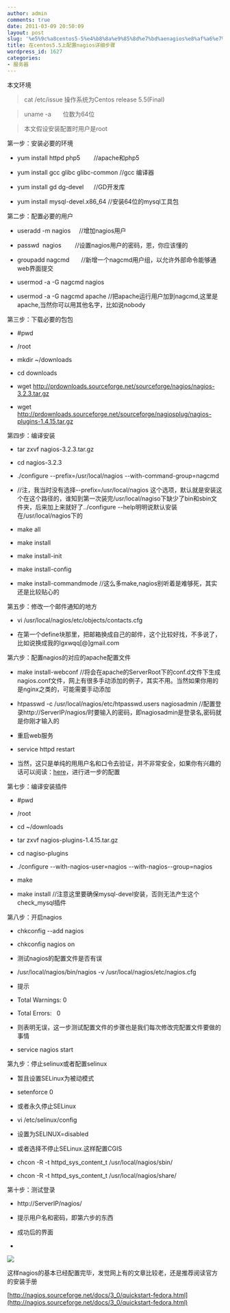```yaml
---
author: admin
comments: true
date: 2011-03-09 20:50:09
layout: post
slug: '%e5%9c%a8centos5-5%e4%b8%8a%e9%85%8d%e7%bd%aenagios%e8%af%a6%e7%bb%86%e6%ad%a5%e9%aa%a4'
title: 在centos5.5上配置nagios详细步骤
wordpress_id: 1627
categories:
- 服务器
---
```


本文环境

> 

> 
> cat /etc/issue 操作系统为Centos release 5.5(Final)
> 
> 

> 
> uname -a       位数为64位
> 
> 

> 
> 本文假设安装配置时用户是root
> 
> 

第一步：安装必要的环境
	
  * yum install httpd php5        //apache和php5
	
  * yum install gcc glibc glibc-common //gcc 编译器
	
  * yum install gd dg-devel      //GD开发库
	
  * yum install mysql-devel.x86_64 //安装64位的mysql工具包

第二步：配置必要的用户
	
  * useradd -m nagios     //增加nagios用户
	
  * passwd  nagios        //设置nagios用户的密码，恩，你应该懂的
	
  * groupadd nagcmd       //新增一个nagcmd用户组，以允许外部命令能够通web界面提交
	
  * usermod -a -G nagcmd nagios
	
  * usermod -a -G nagcmd apache //把apache运行用户加到nagcmd,这里是apache,当然你可以用其他名字，比如说nobody

第三步：下载必要的包包
	
  * #pwd
	
  * /root
	
  * mkdir ~/downloads
	
  * cd downloads
	
  * wget http://prdownloads.sourceforge.net/sourceforge/nagios/nagios-3.2.3.tar.gz
	
  * wget http://prdownloads.sourceforge.net/sourceforge/nagiosplug/nagios-plugins-1.4.15.tar.gz

第四步：编译安装
	
  * tar zxvf nagios-3.2.3.tar.gz
	
  * cd nagios-3.2.3
	
  * ./configure --prefix=/usr/local/nagios --with-command-group=nagcmd
	
  * //注，我当时没有选择--prefix=/usr/local/nagios 这个选项，默认就是安装这个在这个路径的，谁知到第一次装完/usr/local/nagiso下缺少了bin和sbin文件夹，后来加上来就好了../configure --help明明说默认安装在/usr/local/nagios下的
	
  * make all
	
  * make install
	
  * make install-init
	
  * make install-config
	
  * make install-commandmode //这么多make,nagios别听着是难够死，其实还是比较贴心的

第五步：修改一个邮件通知的地方
	
  * vi /usr/local/nagios/etc/objects/contacts.cfg
	
  * 在第一个define块那里，把邮箱换成自己的邮件，这个比较好找，不多说了，比如说换成我的lgxwqq[@]gmail.com

第六步：配置nagios的对应的apache配置文件
	
  * make install-webconf //将会在apache的ServerRoot下的conf.d文件下生成nagios.conf文件，网上有很多手动添加的例子，其实不用。当然如果你用的是nginx之类的，可能需要手动添加
	
  * htpasswd -c /usr/local/nagios/etc/htpasswd.users nagiosadmin //配置登录http://ServerIP/nagios/时要输入的密码，即nagiosadmin是登录名,密码就是你刚才输入的
	
  * 重启web服务
	
  * service httpd restart
	
  * 当然，这只是单纯的用用户名和口令去验证，并不非常安全，如果你有兴趣的话可以阅读：[here](http://nagios.sourceforge.net/docs/3_0/cgisecurity.html)，进行进一步的配置

第七步：编译安装插件
	
  * #pwd
	
  * /root
	
  * cd ~/downloads
	
  * tar zxvf nagios-plugins-1.4.15.tar.gz
	
  * cd nagiso-plugins
	
  * ./configure --with-nagios-user=nagios --with-nagios--group=nagios
	
  * make
	
  * make install //注意这里要确保mysql-devel安装，否则无法产生这个check_mysql插件

第八步：开启nagios
	
  * chkconfig --add nagios
	
  * chkconfig nagios on
	
  * 测试nagios的配置文件是否有误
	
  * /usr/local/nagios/bin/nagios -v /usr/local/nagios/etc/nagios.cfg
	
  * 提示
	
  * Total Warnings: 0
	
  * Total Errors:   0
	
  * 则表明无误，这一步测试配置文件的步骤也是我们每次修改完配置文件要做的事情
	
  * service nagios start

第九步：停止selinux或者配置selinux
	
  * 暂且设置SELinux为被动模式
	
  * setenforce 0
	
  * 或者永久停止SELinux
	
  * vi /etc/selinux/config
	
  * 设置为SELINUX=disabled
	
  * 或者选择不停止SELinux.这样配置CGIS
	
  * chcon -R -t httpd_sys_content_t /usr/local/nagios/sbin/
	
  * chcon -R -t httpd_sys_content_t /usr/local/nagios/share/

第十步：测试登录
	
  * http://ServerIP/nagios/
	
  * 提示用户名和密码，即第六步的东西
	
  * 成功后的界面
	
  * 

![](http://i.imgur.com/BQwea.png)

这样nagios的基本已经配置完毕，发觉网上有的文章比较老，还是推荐阅读官方的安装手册

[http://nagios.sourceforge.net/docs/3_0/quickstart-fedora.html](http://nagios.sourceforge.net/docs/3_0/quickstart-fedora.html)

